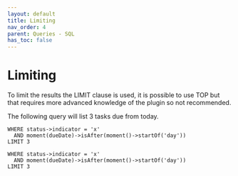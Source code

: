 ```yaml
---
layout: default
title: Limiting
nav_order: 4
parent: Queries - SQL
has_toc: false
---
```


# Limiting

To limit the results the LIMIT clause is used, it is possible to use TOP but that requires more advanced knowledge of the plugin so not recommended.

The following query will list 3 tasks due from today.

 ```task-sql
 WHERE status->indicator = 'x'
   AND moment(dueDate)->isAfter(moment()->startOf('day'))
 LIMIT 3
 ```

```task-sql
WHERE status->indicator = 'x'
  AND moment(dueDate)->isAfter(moment()->startOf('day'))
LIMIT 3
```

